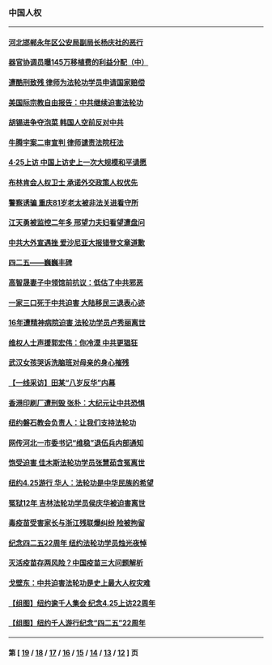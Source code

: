 ### 中国人权
---
#### [河北邯郸永年区公安局副局长杨庆社的恶行](../../pages/ncid278/n12895441.md) 
#### [器官协调员曝145万移植费的利益分配（中）](../../pages/ncid278/n12894547.md) 
#### [遭酷刑致残 律师为法轮功学员申请国家赔偿](../../pages/ncid278/n12893359.md) 
#### [美国际宗教自由报告：中共继续迫害法轮功](../../pages/ncid278/n12895865.md) 
#### [胡锡进争夺泡菜 韩国人空前反对中共](../../pages/ncid278/n12895772.md) 
#### [牛腾宇案二审宣判 律师谴责法院枉法](../../pages/ncid278/n12895028.md) 
#### [4·25上访 中国上访史上一次大规模和平请愿](../../pages/ncid278/n12875982.md) 
#### [布林肯会人权卫士 承诺外交政策人权优先](../../pages/ncid278/n12895557.md) 
#### [警察诱骗 重庆81岁老太被非法关进看守所](../../pages/ncid278/n12893184.md) 
#### [江天勇被监控二年多 邢望力夫妇看望遭盘问](../../pages/ncid278/n12894125.md) 
#### [中共大外宣遇挫 爱沙尼亚大报错登文章道歉](../../pages/ncid278/n12893814.md) 
#### [四二五——巍巍丰碑](../../pages/ncid278/n12893609.md) 
#### [高智晟妻子中领馆前抗议：低估了中共邪恶](../../pages/ncid278/n12893496.md) 
#### [一家三口死于中共迫害 大陆移民三退表心迹](../../pages/ncid278/n12891450.md) 
#### [16年遭精神病院迫害 法轮功学员卢秀丽离世](../../pages/ncid278/n12892646.md) 
#### [维权人士声援郭宏伟：你冷漠 中共更猖狂](../../pages/ncid278/n12893091.md) 
#### [武汉女孩哭诉洗脑班对母亲的身心摧残](../../pages/ncid278/n12891423.md) 
#### [【一线采访】田某“八岁反华”内幕](../../pages/ncid278/n12891142.md) 
#### [香港印刷厂遭刑毁 张朴：大纪元让中共恐惧](../../pages/ncid278/n12891219.md) 
#### [纽约磐石教会负责人：让我们支持法轮功](../../pages/ncid278/n12891340.md) 
#### [网传河北一市委书记“维稳”退伍兵内部通知](../../pages/ncid278/n12890529.md) 
#### [饱受迫害 佳木斯法轮功学员张慧茹含冤离世](../../pages/ncid278/n12888252.md) 
#### [纽约4.25游行 华人：法轮功是中华民族的希望](../../pages/ncid278/n12890904.md) 
#### [冤狱12年 吉林法轮功学员侯庆华被迫害离世](../../pages/ncid278/n12888151.md) 
#### [毒疫苗受害家长与浙江残联爆纠纷 险被拘留](../../pages/ncid278/n12889994.md) 
#### [纪念四二五22周年 纽约法轮功学员烛光夜悼](../../pages/ncid278/n12889096.md) 
#### [灭活疫苗存两风险？中国疫苗三大问题解析](../../pages/ncid278/n12872973.md) 
#### [戈壁东：中共迫害法轮功是史上最大人权灾难](../../pages/ncid278/n12888833.md) 
#### [【组图】纽约逾千人集会 纪念4.25上访22周年](../../pages/ncid278/n12888594.md) 
#### [【组图】纽约千人游行纪念“四二五”22周年](../../pages/ncid278/n12888536.md) 

---
#### 第 [ [19](./19.md) / [18](./18.md) / [17](./17.md) / [16](./16.md) / [15](./15.md) / [14](./14.md) / [13](./13.md) / [12](./12.md) ] 页
